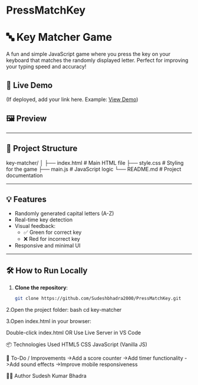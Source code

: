# PressMatchKey
# 🔤 Key Matcher Game

A fun and simple JavaScript game where you press the key on your keyboard that matches the randomly displayed letter. Perfect for improving your typing speed and accuracy!

## 🚀 Live Demo

(If deployed, add your link here. Example: [View Demo](https://sudeshbhadra2000.github.io/PressMatchKey/))

## 🖼️ Preview

<!-- You can replace this with your own image -->

---

## 📁 Project Structure

key-matcher/
│
├── index.html # Main HTML file
├── style.css # Styling for the game
├── main.js # JavaScript logic
└── README.md # Project documentation

---

## 💡 Features

- Randomly generated capital letters (A-Z)
- Real-time key detection
- Visual feedback:
  - ✅ Green for correct key
  - ❌ Red for incorrect key
- Responsive and minimal UI

---

## 🛠️ How to Run Locally

1. **Clone the repository**:
   ```bash
   git clone https://github.com/Sudeshbhadra2000/PressMatchKey.git
   
2.Open the project folder:
  bash
  cd key-matcher

3.Open index.html in your browser:

  Double-click index.html
  OR
  Use Live Server in VS Code
  
📦 Technologies Used
  HTML5
  CSS
  JavaScript (Vanilla JS)

📌 To-Do / Improvements
 ->Add a score counter
 ->Add timer functionality
 ->Add sound effects
 ->Improve mobile responsiveness

 👨‍💻 Author
Sudesh Kumar Bhadra
